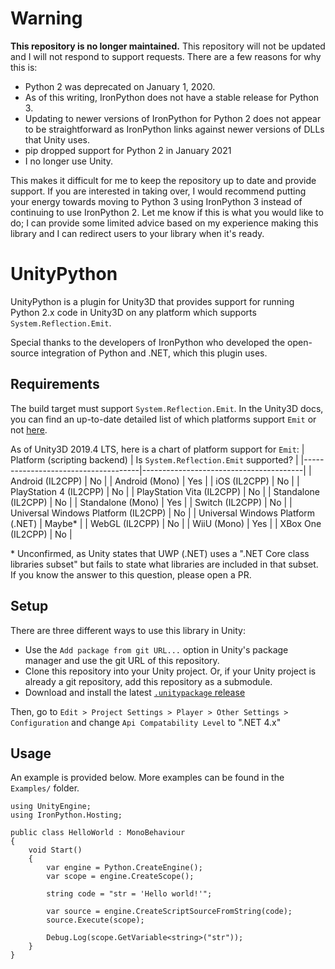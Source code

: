 # Warning
**This repository is no longer maintained.** This repository will not be
updated and I will not respond to support requests. There are a few reasons
for why this is:

* Python 2 was deprecated on January 1, 2020.
* As of this writing, IronPython does not have a stable release for Python 3.
* Updating to newer versions of IronPython for Python 2 does not appear to be
  straightforward as IronPython links against newer versions of DLLs that
  Unity uses.
* pip dropped support for Python 2 in January 2021
* I no longer use Unity.

This makes it difficult for me to keep the repository up to date and provide
support. If you are interested in taking over, I would recommend putting
your energy towards moving to Python 3 using IronPython 3 instead of
continuing to use IronPython 2. Let me know if this is what you would like to
do; I can provide some limited advice based on my experience making this
library and I can redirect users to your library when it's ready.


# UnityPython
UnityPython is a plugin for Unity3D that provides support for running Python
2.x code in Unity3D on any platform which supports `System.Reflection.Emit`.

Special thanks to the developers of IronPython who developed the open-source
integration of Python and .NET, which this plugin uses.


## Requirements
The build target must support `System.Reflection.Emit`. In the Unity3D docs, you
can find an up-to-date detailed list of which platforms support `Emit` or not
[here](https://docs.unity3d.com/Manual/ScriptingRestrictions.html).

As of Unity3D 2019.4 LTS, here is a chart of platform support for `Emit`:
| Platform (scripting backend)        | Is `System.Reflection.Emit` supported? |
|-------------------------------------|----------------------------------------|
| Android (IL2CPP)                    | No                                     |
| Android (Mono)                      | Yes                                    |
| iOS (IL2CPP)                        | No                                     |
| PlayStation 4 (IL2CPP)              | No                                     |
| PlayStation Vita (IL2CPP)           | No                                     |
| Standalone (IL2CPP)                 | No                                     |
| Standalone (Mono)                   | Yes                                    |
| Switch (IL2CPP)                     | No                                     |
| Universal Windows Platform (IL2CPP) | No                                     |
| Universal Windows Platform (.NET)   | Maybe\*                                |
| WebGL (IL2CPP)                      | No                                     |
| WiiU (Mono)                         | Yes                                    |
| XBox One (IL2CPP)                   | No                                     |

\* Unconfirmed, as Unity states that UWP (.NET) uses a ".NET Core class
   libraries subset" but fails to state what libraries are included in that
   subset. If you know the answer to this question, please open a PR.


## Setup
There are three different ways to use this library in Unity:
* Use the `Add package from git URL...` option in Unity's package manager and
  use the git URL of this repository.
* Clone this repository into your Unity project. Or, if your Unity project is
  already a git repository, add this repository as a submodule.
* Download and install the latest [`.unitypackage` release][releases]

Then, go to `Edit > Project Settings > Player > Other Settings > Configuration`
and change `Api Compatability Level` to ".NET 4.x"


## Usage
An example is provided below. More examples can be found in the
`Examples/` folder.

	using UnityEngine;
	using IronPython.Hosting;

	public class HelloWorld : MonoBehaviour
	{
		void Start()
		{
			var engine = Python.CreateEngine();
			var scope = engine.CreateScope();

			string code = "str = 'Hello world!'";

			var source = engine.CreateScriptSourceFromString(code);
			source.Execute(scope);

			Debug.Log(scope.GetVariable<string>("str"));
		}
	}


[releases]: https://github.com/exodrifter/unity-python/releases
[discussions/36]: https://github.com/exodrifter/unity-python/discussions/36
